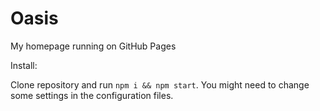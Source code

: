 # Oasis
My homepage running on GitHub Pages

Install:

Clone repository and run `npm i && npm start`. You might need to change some settings in the configuration files.